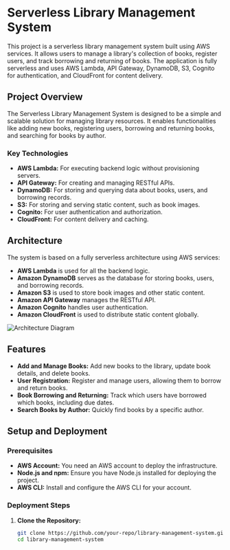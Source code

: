 # Serverless Library Management System

This project is a serverless library management system built using AWS services. It allows users to manage a library's collection of books, register users, and track borrowing and returning of books. The application is fully serverless and uses AWS Lambda, API Gateway, DynamoDB, S3, Cognito for authentication, and CloudFront for content delivery.

## Project Overview

The Serverless Library Management System is designed to be a simple and scalable solution for managing library resources. It enables functionalities like adding new books, registering users, borrowing and returning books, and searching for books by author.

### Key Technologies

- **AWS Lambda:** For executing backend logic without provisioning servers.
- **API Gateway:** For creating and managing RESTful APIs.
- **DynamoDB:** For storing and querying data about books, users, and borrowing records.
- **S3:** For storing and serving static content, such as book images.
- **Cognito:** For user authentication and authorization.
- **CloudFront:** For content delivery and caching.

## Architecture

The system is based on a fully serverless architecture using AWS services:

- **AWS Lambda** is used for all the backend logic.
- **Amazon DynamoDB** serves as the database for storing books, users, and borrowing records.
- **Amazon S3** is used to store book images and other static content.
- **Amazon API Gateway** manages the RESTful API.
- **Amazon Cognito** handles user authentication.
- **Amazon CloudFront** is used to distribute static content globally.

![Architecture Diagram](architecture-diagram-url)

## Features

- **Add and Manage Books:** Add new books to the library, update book details, and delete books.
- **User Registration:** Register and manage users, allowing them to borrow and return books.
- **Book Borrowing and Returning:** Track which users have borrowed which books, including due dates.
- **Search Books by Author:** Quickly find books by a specific author.

## Setup and Deployment

### Prerequisites

- **AWS Account:** You need an AWS account to deploy the infrastructure.
- **Node.js and npm:** Ensure you have Node.js installed for deploying the project.
- **AWS CLI:** Install and configure the AWS CLI for your account.

### Deployment Steps

1. **Clone the Repository:**
   ```bash
   git clone https://github.com/your-repo/library-management-system.git
   cd library-management-system
